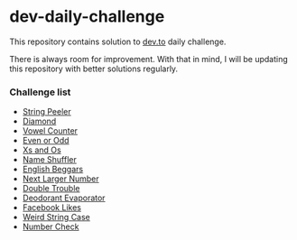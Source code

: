 # dev-daily-challenge

This repository contains solution to [dev.to](https://dev.to) daily challenge.

There is always room for improvement. With that in mind, I will be updating this repository with better solutions regularly.

### Challenge list

- [String Peeler](https://dev.to/thepracticaldev/daily-challenge-1-string-peeler-4nep) 
- [Diamond](https://dev.to/thepracticaldev/daily-challenge-2-string-diamond-21n2)
- [Vowel Counter](https://dev.to/thepracticaldev/daily-challenge-3-vowel-counter-34ni)
- [Even or Odd](https://dev.to/thepracticaldev/daily-challenge-81-even-or-odd-e5c)
- [Xs and Os](https://dev.to/thepracticaldev/daily-challenge-29-xs-and-os-12mj)
- [Name Shuffler](https://dev.to/thepracticaldev/daily-challenge-37-name-swap-4hg5)
- [English Beggars](https://dev.to/thepracticaldev/daily-challenge-82-english-beggars-om9)
- [Next Larger Number](https://dev.to/thepracticaldev/daily-challenge-12-next-larger-number-3f3o)
- [Double Trouble](https://dev.to/thepracticaldev/daily-challenge-17-double-trouble-1ee6)
- [Deodorant Evaporator](https://dev.to/thepracticaldev/daily-challenge-83-deodorant-evaporator-115d)
- [Facebook Likes](https://dev.to/thepracticaldev/daily-challenge-48-facebook-likes-263l)
- [Weird String Case](https://dev.to/devteam/daily-challenge-34-weird-string-case-54bo)
- [Number Check](https://dev.to/thepracticaldev/daily-challenge-post-20-number-check-4782)
